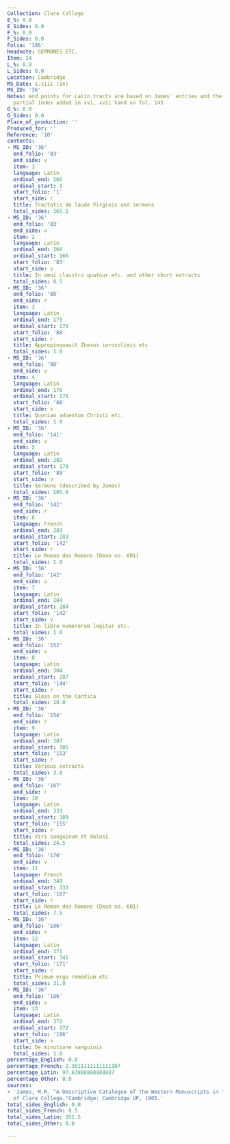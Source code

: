 ```yaml
---
Collection: Clare College
E_%: 0.0
E_Sides: 0.0
F_%: 0.0
F_Sides: 0.0
Folia: '186'
Headnote: SERMONES ETC.
Item: 24
L_%: 0.0
L_Sides: 0.0
Location: Cambridge
MS_Date: s.xiii (in)
MS_ID: '36'
Notes: end points for Latin tracts are based on James' entries and therefore approximate;
  partial index added in xvi, xvii hand on fol. 143
O_%: 0.0
O_Sides: 0.0
Place_of_production: ''
Produced_for: ''
Reference: '10'
contents:
- MS_ID: '36'
  end_folio: '83'
  end_side: v
  item: 1
  language: Latin
  ordinal_end: 166
  ordinal_start: 1
  start_folio: '1'
  start_side: r
  title: Tractatis de laude Virginis and sermons
  total_sides: 165.5
- MS_ID: '36'
  end_folio: '83'
  end_side: v
  item: 2
  language: Latin
  ordinal_end: 166
  ordinal_start: 166
  start_folio: '83'
  start_side: v
  title: In omni claustro quatour etc. and other short extracts
  total_sides: 0.5
- MS_ID: '36'
  end_folio: '88'
  end_side: r
  item: 3
  language: Latin
  ordinal_end: 175
  ordinal_start: 175
  start_folio: '88'
  start_side: r
  title: Appropinquauit Ihesus ierosolimis etc
  total_sides: 1.0
- MS_ID: '36'
  end_folio: '88'
  end_side: v
  item: 4
  language: Latin
  ordinal_end: 176
  ordinal_start: 176
  start_folio: '88'
  start_side: v
  title: Quoniam aduentum Christi etc.
  total_sides: 1.0
- MS_ID: '36'
  end_folio: '141'
  end_side: v
  item: 5
  language: Latin
  ordinal_end: 282
  ordinal_start: 178
  start_folio: '89'
  start_side: v
  title: Sermons (described by James)
  total_sides: 105.0
- MS_ID: '36'
  end_folio: '142'
  end_side: r
  item: 6
  language: French
  ordinal_end: 283
  ordinal_start: 283
  start_folio: '142'
  start_side: r
  title: Le Roman des Romans (Dean no. 601)
  total_sides: 1.0
- MS_ID: '36'
  end_folio: '142'
  end_side: v
  item: 7
  language: Latin
  ordinal_end: 284
  ordinal_start: 284
  start_folio: '142'
  start_side: v
  title: In libro numerorum legitur etc.
  total_sides: 1.0
- MS_ID: '36'
  end_folio: '152'
  end_side: v
  item: 8
  language: Latin
  ordinal_end: 304
  ordinal_start: 287
  start_folio: '144'
  start_side: r
  title: Gloss on the Cantica
  total_sides: 18.0
- MS_ID: '36'
  end_folio: '154'
  end_side: r
  item: 9
  language: Latin
  ordinal_end: 307
  ordinal_start: 305
  start_folio: '153'
  start_side: r
  title: Various extracts
  total_sides: 3.0
- MS_ID: '36'
  end_folio: '167'
  end_side: r
  item: 10
  language: Latin
  ordinal_end: 333
  ordinal_start: 309
  start_folio: '155'
  start_side: r
  title: Viri sanguinum et dolosi
  total_sides: 24.5
- MS_ID: '36'
  end_folio: '170'
  end_side: v
  item: 11
  language: French
  ordinal_end: 340
  ordinal_start: 333
  start_folio: '167'
  start_side: r
  title: Le Roman des Romans (Dean no. 601)
  total_sides: 7.5
- MS_ID: '36'
  end_folio: '186'
  end_side: r
  item: 12
  language: Latin
  ordinal_end: 371
  ordinal_start: 341
  start_folio: '171'
  start_side: r
  title: Primum ergo remedium etc
  total_sides: 31.0
- MS_ID: '36'
  end_folio: '186'
  end_side: v
  item: 13
  language: Latin
  ordinal_end: 372
  ordinal_start: 372
  start_folio: '186'
  start_side: v
  title: De minutione sanguinis
  total_sides: 1.0
percentage_English: 0.0
percentage_French: 2.3611111111111107
percentage_Latin: 97.63888888888887
percentage_Other: 0.0
sources:
- 'James, M.R. "A Descriptive Catalogue of the Western Manuscripts in the Library
  of Clare College."Cambridge: Cambridge UP, 1905.'
total_sides_English: 0.0
total_sides_French: 8.5
total_sides_Latin: 351.5
total_sides_Other: 0.0

---
```

